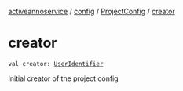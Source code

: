 [activeannoservice](../../index.md) / [config](../index.md) / [ProjectConfig](index.md) / [creator](./creator.md)

# creator

`val creator: `[`UserIdentifier`](../../config.userroles/-user-identifier.md)

Initial creator of the project config

